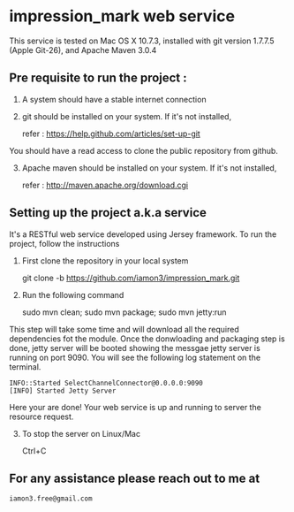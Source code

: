 impression_mark web service
===========================

This service is tested on Mac OS X 10.7.3, installed with git version 1.7.7.5 (Apple Git-26), and Apache Maven 3.0.4

Pre requisite to run the project :
-----------------------------------
1) A system should have a stable internet connection

2) git should be installed on your system. If it's not installed, 

    refer : https://help.github.com/articles/set-up-git

You should have a read access to clone the public repository from github.

3) Apache maven should be installed on your system. If it's not installed, 

     refer : http://maven.apache.org/download.cgi


Setting up the project a.k.a service
-------------------------------------
It's a RESTful web service developed using Jersey framework. To run the project, follow the instructions

  1) First clone the repository in your local system
    
       git clone -b https://github.com/iamon3/impression_mark.git
   
  2) Run the following command
     
       sudo mvn clean; sudo mvn package; sudo mvn jetty:run
     
This step will take some time and will download all the required dependencies fot the module. Once the donwloading 
and packaging step is done, jetty server will be booted showing the messgae jetty server is running on port 9090. You will see the following log statement on the terminal.

	INFO::Started SelectChannelConnector@0.0.0.0:9090
	[INFO] Started Jetty Server     

Here your are done! Your web service is up and running to server the resource request.

  3) To stop the server on Linux/Mac

     	Ctrl+C

For any assistance please reach out to me at
-------------------------------------------
	iamon3.free@gmail.com
